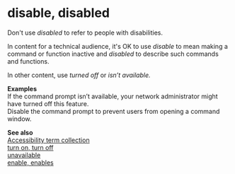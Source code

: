 # disable, disabled

Don't use *disabled* to refer to people with disabilities. 

In content for a technical audience, it's OK to use *disable* to mean making a command or function inactive and *disabled* to describe such commands and functions.

In other content, use *turned off* or *isn’t available.*

**Examples**   
If the command prompt isn’t available, your network administrator might have turned off this feature.  
Disable the command prompt to prevent users from opening a command window. 

**See also**  
[Accessibility term collection](/style-guide/a-z-word-list-term-collections/term-collections/accessibility-terms)  
[turn on, turn off](/style-guide/a-z-word-list-term-collections/t/turn-on-turn-off)  
[unavailable](/style-guide/a-z-word-list-term-collections/u/unavailable)  
[enable, enables](/style-guide/a-z-word-list-term-collections/e/enable-enables)
